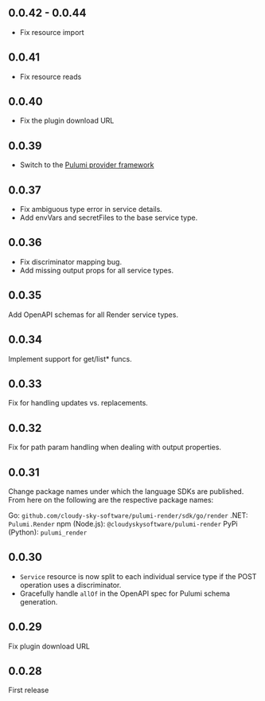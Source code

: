 ## 0.0.42 - 0.0.44

- Fix resource import

## 0.0.41

- Fix resource reads

## 0.0.40

- Fix the plugin download URL

## 0.0.39

- Switch to the [Pulumi provider framework](https://github.com/cloudy-sky-software/pulumi-provider-framework)

## 0.0.37

- Fix ambiguous type error in service details.
- Add envVars and secretFiles to the base service type.

## 0.0.36

- Fix discriminator mapping bug.
- Add missing output props for all service types.

## 0.0.35

Add OpenAPI schemas for all Render service types.

## 0.0.34

Implement support for get/list\* funcs.

## 0.0.33

Fix for handling updates vs. replacements.

## 0.0.32

Fix for path param handling when dealing with output properties.

## 0.0.31

Change package names under which the language SDKs are published.
From here on the following are the respective package names:

Go: `github.com/cloudy-sky-software/pulumi-render/sdk/go/render`
.NET: `Pulumi.Render`
npm (Node.js): `@cloudyskysoftware/pulumi-render`
PyPi (Python): `pulumi_render`

## 0.0.30

- `Service` resource is now split to each individual service type if the POST operation
  uses a discriminator.
- Gracefully handle `allOf` in the OpenAPI spec for Pulumi schema generation.

## 0.0.29

Fix plugin download URL

## 0.0.28

First release
